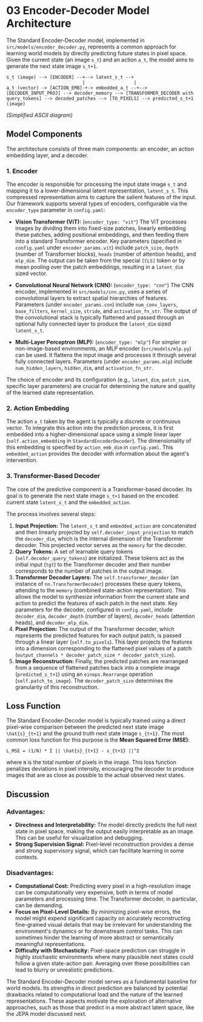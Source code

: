 # 03 Encoder-Decoder Model Architecture

The Standard Encoder-Decoder model, implemented in `src/models/encoder_decoder.py`, represents a common approach for learning world models by directly predicting future states in pixel space. Given the current state (an image `s_t`) and an action `a_t`, the model aims to generate the next state image `s_t+1`.

<!-- TODO: Add an architectural diagram here -->
```
s_t (image) --> [ENCODER] --+--> latent_s_t --+
                            |                  |
a_t (vector) -> [ACTION_EMB]-+-> embedded_a_t --+--> [DECODER_INPUT_PROJ] --> decoder_memory --> [TRANSFORMER_DECODER with query_tokens] --> decoded_patches --> [TO_PIXELS] --> predicted_s_t+1 (image)
```
*(Simplified ASCII diagram)*

## Model Components

The architecture consists of three main components: an encoder, an action embedding layer, and a decoder.

### 1. Encoder

The encoder is responsible for processing the input state image `s_t` and mapping it to a lower-dimensional latent representation, `latent_s_t`. This compressed representation aims to capture the salient features of the input. Our framework supports several types of encoders, configurable via the `encoder_type` parameter in `config.yaml`:

-   **Vision Transformer (ViT):** (`encoder_type: "vit"`)
    The ViT processes images by dividing them into fixed-size patches, linearly embedding these patches, adding positional embeddings, and then feeding them into a standard Transformer encoder. Key parameters (specified in `config.yaml` under `encoder_params.vit`) include `patch_size`, `depth` (number of Transformer blocks), `heads` (number of attention heads), and `mlp_dim`. The output can be taken from the special `[CLS]` token or by mean pooling over the patch embeddings, resulting in a `latent_dim` sized vector.

-   **Convolutional Neural Network (CNN):** (`encoder_type: "cnn"`)
    The CNN encoder, implemented in `src/models/cnn.py`, uses a series of convolutional layers to extract spatial hierarchies of features. Parameters (under `encoder_params.cnn`) include `num_conv_layers`, `base_filters`, `kernel_size`, `stride`, and `activation_fn_str`. The output of the convolutional stack is typically flattened and passed through an optional fully connected layer to produce the `latent_dim` sized `latent_s_t`.

-   **Multi-Layer Perceptron (MLP):** (`encoder_type: "mlp"`)
    For simpler or non-image-based environments, an MLP encoder (`src/models/mlp.py`) can be used. It flattens the input image and processes it through several fully connected layers. Parameters (under `encoder_params.mlp`) include `num_hidden_layers`, `hidden_dim`, and `activation_fn_str`.

The choice of encoder and its configuration (e.g., `latent_dim`, `patch_size`, specific layer parameters) are crucial for determining the nature and quality of the learned state representation.

### 2. Action Embedding

The action `a_t` taken by the agent is typically a discrete or continuous vector. To integrate this action into the prediction process, it is first embedded into a higher-dimensional space using a simple linear layer (`self.action_embedding` in `StandardEncoderDecoder`). The dimensionality of this embedding is specified by `action_emb_dim` in `config.yaml`. This `embedded_action` provides the decoder with information about the agent's intervention.

### 3. Transformer-Based Decoder

The core of the predictive component is a Transformer-based decoder. Its goal is to generate the next state image `s_t+1` based on the encoded current state `latent_s_t` and the `embedded_action`.

The process involves several steps:
1.  **Input Projection:** The `latent_s_t` and `embedded_action` are concatenated and then linearly projected by `self.decoder_input_projection` to match the `decoder_dim`, which is the internal dimension of the Transformer decoder. This projected vector serves as the `memory` for the decoder.
2.  **Query Tokens:** A set of learnable query tokens (`self.decoder_query_tokens`) are initialized. These tokens act as the initial input (`tgt`) to the Transformer decoder and their number corresponds to the number of patches in the output image.
3.  **Transformer Decoder Layers:** The `self.transformer_decoder` (an instance of `nn.TransformerDecoder`) processes these query tokens, attending to the `memory` (combined state-action representation). This allows the model to synthesize information from the current state and action to predict the features of each patch in the next state. Key parameters for the decoder, configured in `config.yaml`, include `decoder_dim`, `decoder_depth` (number of layers), `decoder_heads` (attention heads), and `decoder_mlp_dim`.
4.  **Pixel Projection:** The output of the Transformer decoder, which represents the predicted features for each output patch, is passed through a linear layer (`self.to_pixels`). This layer projects the features into a dimension corresponding to the flattened pixel values of a patch (`output_channels * decoder_patch_size * decoder_patch_size`).
5.  **Image Reconstruction:** Finally, the predicted patches are rearranged from a sequence of flattened patches back into a complete image (`predicted_s_t+1`) using an `einops.Rearrange` operation (`self.patch_to_image`). The `decoder_patch_size` determines the granularity of this reconstruction.

## Loss Function

The Standard Encoder-Decoder model is typically trained using a direct pixel-wise comparison between the predicted next state image `\hat{s}_{t+1}` and the ground truth next state image `s_{t+1}`. The most common loss function for this purpose is the **Mean Squared Error (MSE)**:

`L_MSE = (1/N) * Σ || \hat{s}_{t+1} - s_{t+1} ||^2`

where `N` is the total number of pixels in the image. This loss function penalizes deviations in pixel intensity, encouraging the decoder to produce images that are as close as possible to the actual observed next states.

## Discussion

### Advantages:
-   **Directness and Interpretability:** The model directly predicts the full next state in pixel space, making the output easily interpretable as an image. This can be useful for visualization and debugging.
-   **Strong Supervision Signal:** Pixel-level reconstruction provides a dense and strong supervisory signal, which can facilitate learning in some contexts.

### Disadvantages:
-   **Computational Cost:** Predicting every pixel in a high-resolution image can be computationally very expensive, both in terms of model parameters and processing time. The Transformer decoder, in particular, can be demanding.
-   **Focus on Pixel-Level Details:** By minimizing pixel-wise errors, the model might expend significant capacity on accurately reconstructing fine-grained visual details that may be irrelevant for understanding the environment's dynamics or for downstream control tasks. This can sometimes hinder the learning of more abstract or semantically meaningful representations.
-   **Difficulty with Stochasticity:** Pixel-space prediction can struggle in highly stochastic environments where many plausible next states could follow a given state-action pair. Averaging over these possibilities can lead to blurry or unrealistic predictions.

The Standard Encoder-Decoder model serves as a fundamental baseline for world models. Its strengths in direct prediction are balanced by potential drawbacks related to computational load and the nature of the learned representations. These aspects motivate the exploration of alternative approaches, such as those that predict in a more abstract latent space, like the JEPA model discussed next.
